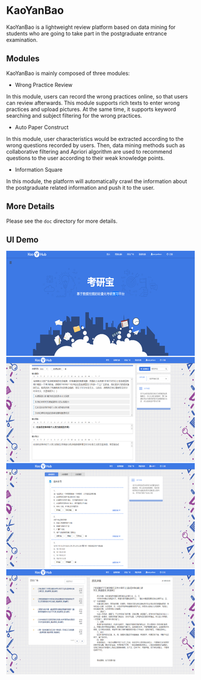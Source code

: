 # KaoYanBao
KaoYanBao is a lightweight review platform based on data mining for students who are going to take part in the postgraduate entrance examination.

## Modules
KaoYanBao is mainly composed of three modules:
- Wrong Practice Review

In this module, users can record the wrong practices online, so that users can review afterwards. This module supports rich texts to enter wrong practices and upload pictures. At the same time, it supports keyword searching and subject filtering for the wrong practices.


- Auto Paper Construct

In this module, user characteristics would be extracted according to the wrong questions recorded by users. Then, data mining methods such as collaborative filtering and Apriori algorithm are used to recommend questions to the user according to their weak knowledge points.


- Information Square

In this module, the platform will automatically crawl the information about the postgraduate related information and push it to the user.

## More Details
Please see the `doc` directory for more details.

## UI Demo
<div align=center>
<img src="https://raw.githubusercontent.com/DuanXu-97/KaoYanBao/master/doc/%E9%A6%96%E9%A1%B5.png" alt="Index" width="600" height="280"/>
<img src="https://raw.githubusercontent.com/DuanXu-97/KaoYanBao/master/doc/%E9%94%99%E9%A2%98%E5%9B%9E%E9%A1%BE.png" alt="Wrong Question Review" width="600" height="280"/>
<img src="https://raw.githubusercontent.com/DuanXu-97/KaoYanBao/master/doc/%E6%99%BA%E8%83%BD%E7%BB%84%E9%A2%98.png" alt="Auto Paper Construct" width="600" height="280"/>
<img src="https://raw.githubusercontent.com/DuanXu-97/KaoYanBao/master/doc/%E8%B5%84%E8%AE%AF%E5%B9%BF%E5%9C%BA.png" alt="Information Square" width="600" height="280"/>
</div>
